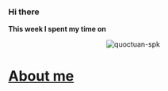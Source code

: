 ### Hi there 
**This week I spent my time on**

<p align="center"> <img src="https://github-readme-stats.vercel.app/api?username=quoctuan-iot&show_icons=true&theme=gotham" alt="quoctuan-spk" />
  
# [About me](https://quoctuan-coder.github.io/) 
